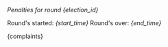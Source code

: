 *Penalties for round {election_id}*

Round's started: *{start_time}*
Round's over: *{end_time}*

{complaints}
